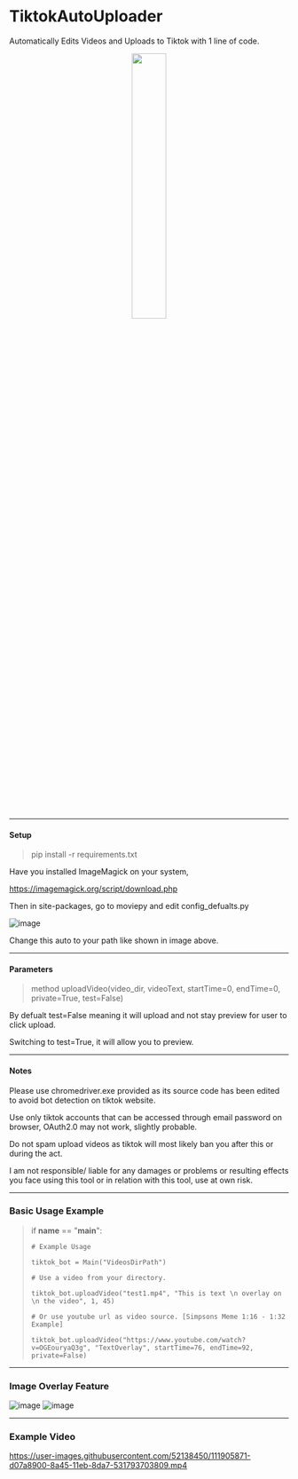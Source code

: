 # TiktokAutoUploader
Automatically Edits Videos and Uploads to Tiktok with 1 line of code.

<center>
<image src="https://user-images.githubusercontent.com/52138450/111885490-04ab6680-89c0-11eb-955a-f833577b4406.png" width="35%">
</center>

--------------------------------------

#### Setup

> pip install -r requirements.txt

Have you installed ImageMagick on your system,

https://imagemagick.org/script/download.php

Then in site-packages, go to moviepy and edit config_defualts.py

![image](https://user-images.githubusercontent.com/52138450/111904491-27c92b00-8a3f-11eb-85ee-56bdcb4ac4c9.png)

Change this auto to your path like shown in image above.

-----------------------------------

#### Parameters

> method uploadVideo(video_dir, videoText, startTime=0, endTime=0, private=True, test=False)

By defualt test=False meaning it will upload and not stay preview for user to click upload.

Switching to test=True, it will allow you to preview.

-----------------------------------

#### Notes

Please use chromedriver.exe provided as its source code has been edited to avoid bot detection on tiktok website.

Use only tiktok accounts that can be accessed through email password on browser, OAuth2.0 may not work, slightly probable.

Do not spam upload videos as tiktok will most likely ban you after this or during the act.

I am not responsible/ liable for any damages or problems or resulting effects you face using this tool or in relation with this tool, use at own risk. 

---------------------------------

### Basic Usage Example

> if __name__ == "__main__":
> 
>     # Example Usage
>     
>     tiktok_bot = Main("VideosDirPath")
>     
>     # Use a video from your directory.
>     
>     tiktok_bot.uploadVideo("test1.mp4", "This is text \n overlay on \n the video", 1, 45)
> 
>     # Or use youtube url as video source. [Simpsons Meme 1:16 - 1:32 Example]
>     
>     tiktok_bot.uploadVideo("https://www.youtube.com/watch?v=OGEouryaQ3g", "TextOverlay", startTime=76, endTime=92, private=False)

--------------------------------
### Image Overlay Feature

![image](https://user-images.githubusercontent.com/52138450/111910179-3a9c2980-8a58-11eb-9dcc-b3356cede5eb.png)
![image](https://user-images.githubusercontent.com/52138450/111910201-47208200-8a58-11eb-8d53-927ab5608ff8.png)


--------------------------------
### Example Video

https://user-images.githubusercontent.com/52138450/111905871-d07a8900-8a45-11eb-8da7-531793703809.mp4



